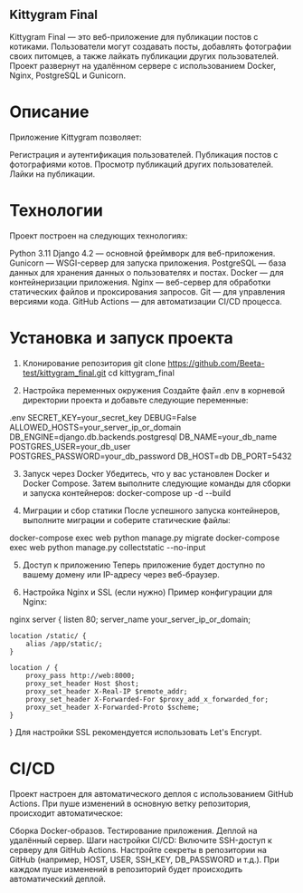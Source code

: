 ## Kittygram Final
Kittygram Final — это веб-приложение для публикации постов с котиками. Пользователи могут создавать посты, добавлять фотографии своих питомцев, а также лайкать публикации других пользователей. Проект развернут на удалённом сервере с использованием Docker, Nginx, PostgreSQL и Gunicorn.

# Описание
Приложение Kittygram позволяет:

Регистрация и аутентификация пользователей.
Публикация постов с фотографиями котов.
Просмотр публикаций других пользователей.
Лайки на публикации.
# Технологии
Проект построен на следующих технологиях:

Python 3.11
Django 4.2 — основной фреймворк для веб-приложения.
Gunicorn — WSGI-сервер для запуска приложения.
PostgreSQL — база данных для хранения данных о пользователях и постах.
Docker — для контейнеризации приложения.
Nginx — веб-сервер для обработки статических файлов и проксирования запросов.
Git — для управления версиями кода.
GitHub Actions — для автоматизации CI/CD процесса.
# Установка и запуск проекта

1. Клонирование репозитория
git clone https://github.com/Beeta-test/kittygram_final.git
cd kittygram_final

2. Настройка переменных окружения
Создайте файл .env в корневой директории проекта и добавьте следующие переменные:

.env
SECRET_KEY=your_secret_key
DEBUG=False
ALLOWED_HOSTS=your_server_ip_or_domain
DB_ENGINE=django.db.backends.postgresql
DB_NAME=your_db_name
POSTGRES_USER=your_db_user
POSTGRES_PASSWORD=your_db_password
DB_HOST=db
DB_PORT=5432

3. Запуск через Docker
Убедитесь, что у вас установлен Docker и Docker Compose. Затем выполните следующие команды для сборки и запуска контейнеров:
docker-compose up -d --build

4. Миграции и сбор статики
После успешного запуска контейнеров, выполните миграции и соберите статические файлы:

docker-compose exec web python manage.py migrate
docker-compose exec web python manage.py collectstatic --no-input

5. Доступ к приложению
Теперь приложение будет доступно по вашему домену или IP-адресу через веб-браузер.

6. Настройка Nginx и SSL (если нужно)
Пример конфигурации для Nginx:

nginx
server {
    listen 80;
    server_name your_server_ip_or_domain;

    location /static/ {
        alias /app/static/;
    }

    location / {
        proxy_pass http://web:8000;
        proxy_set_header Host $host;
        proxy_set_header X-Real-IP $remote_addr;
        proxy_set_header X-Forwarded-For $proxy_add_x_forwarded_for;
        proxy_set_header X-Forwarded-Proto $scheme;
    }
}
Для настройки SSL рекомендуется использовать Let's Encrypt.

# CI/CD
Проект настроен для автоматического деплоя с использованием GitHub Actions. При пуше изменений в основную ветку репозитория, происходит автоматическое:

Сборка Docker-образов.
Тестирование приложения.
Деплой на удалённый сервер.
Шаги настройки CI/CD:
Включите SSH-доступ к серверу для GitHub Actions.
Настройте секреты в репозитории на GitHub (например, HOST, USER, SSH_KEY, DB_PASSWORD и т.д.).
При каждом пуше изменений в репозиторий будет происходить автоматический деплой.
